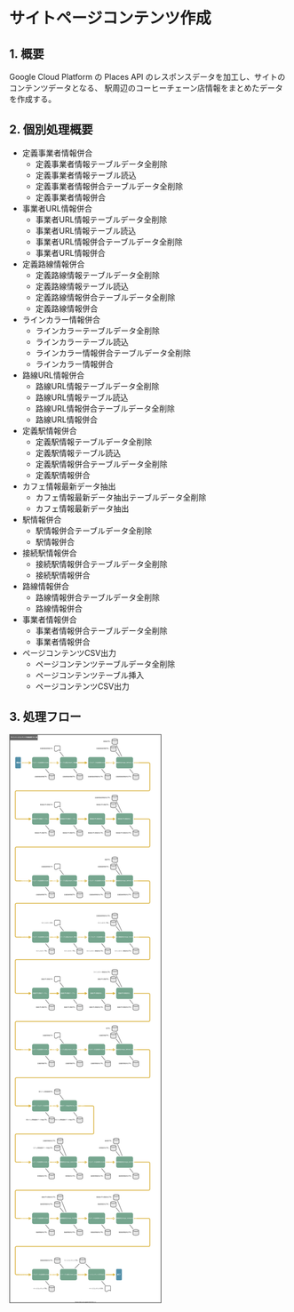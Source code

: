# サイトページコンテンツ作成

## 1. 概要
Google Cloud Platform の Places API のレスポンスデータを加工し、サイトのコンテンツデータとなる、
駅周辺のコーヒーチェーン店情報をまとめたデータを作成する。


## 2. 個別処理概要
- 定義事業者情報併合
  - 定義事業者情報テーブルデータ全削除
  - 定義事業者情報テーブル読込
  - 定義事業者情報併合テーブルデータ全削除
  - 定義事業者情報併合
- 事業者URL情報併合
  - 事業者URL情報テーブルデータ全削除
  - 事業者URL情報テーブル読込
  - 事業者URL情報併合テーブルデータ全削除
  - 事業者URL情報併合
- 定義路線情報併合
  - 定義路線情報テーブルデータ全削除
  - 定義路線情報テーブル読込
  - 定義路線情報併合テーブルデータ全削除
  - 定義路線情報併合
- ラインカラー情報併合
  - ラインカラーテーブルデータ全削除
  - ラインカラーテーブル読込
  - ラインカラー情報併合テーブルデータ全削除
  - ラインカラー情報併合
- 路線URL情報併合
  - 路線URL情報テーブルデータ全削除
  - 路線URL情報テーブル読込
  - 路線URL情報併合テーブルデータ全削除
  - 路線URL情報併合
- 定義駅情報併合
  - 定義駅情報テーブルデータ全削除
  - 定義駅情報テーブル読込
  - 定義駅情報併合テーブルデータ全削除
  - 定義駅情報併合
- カフェ情報最新データ抽出
  - カフェ情報最新データ抽出テーブルデータ全削除
  - カフェ情報最新データ抽出
- 駅情報併合
  - 駅情報併合テーブルデータ全削除
  - 駅情報併合
- 接続駅情報併合
  - 接続駅情報併合テーブルデータ全削除
  - 接続駅情報併合
- 路線情報併合
  - 路線情報併合テーブルデータ全削除
  - 路線情報併合
- 事業者情報併合
  - 事業者情報併合テーブルデータ全削除
  - 事業者情報併合
- ページコンテンツCSV出力
  - ページコンテンツテーブルデータ全削除
  - ページコンテンツテーブル挿入
  - ページコンテンツCSV出力


## 3. 処理フロー

![](01510204_サイトページコンテンツ作成_処理フロー図.drawio.svg)
